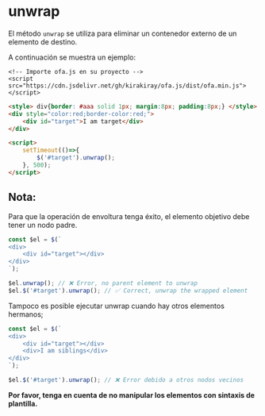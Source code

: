 # unwrap

El método `unwrap` se utiliza para eliminar un contenedor externo de un elemento de destino.

A continuación se muestra un ejemplo:

<html-viewer>

```
<!-- Importe ofa.js en su proyecto -->
<script src="https://cdn.jsdelivr.net/gh/kirakiray/ofa.js/dist/ofa.min.js"></script>
```

```html
<style> div{border: #aaa solid 1px; margin:8px; padding:8px;} </style>
<div style="color:red;border-color:red;">
    <div id="target">I am target</div>
</div>

<script>
    setTimeout(()=>{
        $('#target').unwrap();
    }, 500);
</script>
```

</html-viewer>

## Nota:

Para que la operación de envoltura tenga éxito, el elemento objetivo debe tener un nodo padre.

```javascript
const $el = $(`
<div>
    <div id="target"></div>
</div>
`);

$el.unwrap(); // ❌ Error, no parent element to unwrap
$el.$('#target').unwrap(); // ✅ Correct, unwrap the wrapped element
```

Tampoco es posible ejecutar unwrap cuando hay otros elementos hermanos;

```javascript
const $el = $(`
<div>
    <div id="target"></div>
    <div>I am siblings</div>
</div>
`);

$el.$('#target').unwrap(); // ❌ Error debido a otros nodos vecinos
```

**Por favor, tenga en cuenta de no manipular los elementos con sintaxis de plantilla.**